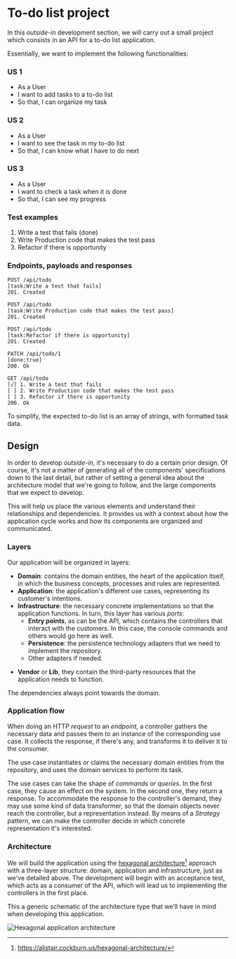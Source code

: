 # To-do list project

In this *outside-in* development section, we will carry out a small project which consists in an API for a to-do list application.

Essentially, we want to implement the following functionalities:

### US 1

* As a User
* I want to add tasks to a to-do list
* So that, I can organize my task

### US 2

* As a User
* I want to see the task in my to-do list
* So that, I can know what I have to do next

### US 3

* As a User
* I want to check a task when it is done
* So that, I can see my progress

### Test examples

1. Write a test that fails (done)
2. Write Production code that makes the test pass
3. Refactor if there is opportunity

### Endpoints, payloads and responses

```
POST /api/todo
[task:Write a test that fails]
201. Created

POST /api/todo
[task:Write Production code that makes the test pass]
201. Created

POST /api/todo
[task:Refactor if there is opportunity]
201. Created

PATCH /api/todo/1
[done:true]
200. Ok

GET /api/todo
[√] 1. Write a test that fails
[ ] 2. Write Production code that makes the test pass
[ ] 3. Refactor if there is opportunity
200. Ok
```

To simplify, the expected to-do list is an array of strings, with formatted task data.

## Design

In order to develop *outside-in*, it's necessary to do a certain prior design. Of course, it's not a matter of generating all of the components' specifications down to the last detail, but rather of setting a general idea about the architecture model that we're going to follow, and the large components that we expect to develop.

This will help us place the various elements and understand their relationships and dependencies. It provides us with a context about how the application cycle works and how its components are organized and communicated.

### Layers

Our application will be organized in layers:

* **Domain**: contains the domain entities, the heart of the application itself, in which the business concepts, processes and rules are represented.
* **Application**: the application's different use cases, representing its customer's intentions.
* **Infrastructure**: the necessary concrete implementations so that the application functions.  In turn, this layer has various *ports*:
    * **Entry points**, as can be the API, which contains the controllers that interact with the customers. In this case, the console commands and others would go here as well.
    * **Persistence**: the persistence technology adapters that we need to implement the repository.
    * Other adapters if needed.
+ **Vendor** or **Lib**, they contain the third-party resources that the application needs to function.


The dependencies always point towards the domain.

### Application flow

When doing an HTTP *request* to an *endpoint*, a controller gathers the necessary data and passes them to an instance of the corresponding use case. It collects the response, if there's any, and transforms it to deliver it to the consumer.

The use case instantiates or claims the necessary domain entities from the repository, and uses the domain services to perform its task.

The use cases can take the shape of *commands* or *queries*. In the first case, they cause an effect on the system. In the second one, they return a response. To accommodate the response to the controller's demand, they may use some kind of data transformer, so that the domain objects never reach the controller, but a representation instead. By means of a *Strategy* pattern, we can make the controller decide in which concrete representation it's interested.

### Architecture

We will build the application using the [hexagonal architecture](https://alistair.cockburn.us/hexagonal-architecture/)[^fn60] approach with a three-layer structure: domain, application and infrastructure, just as we've detailed above. The development will begin with an acceptance test, which acts as a consumer of the API, which will lead us to implementing the controllers in the first place.

This a generic schematic of the architecture type that we'll have in mind when developing this application.

![Hexagonal application architecture](images/print/app-architecture.jpeg)

[^fn60]: https://alistair.cockburn.us/hexagonal-architecture/

